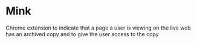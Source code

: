 Mink
======

Chrome extension to indicate that a page a user is viewing on the live web has an archived copy and to give the user access to the copy
